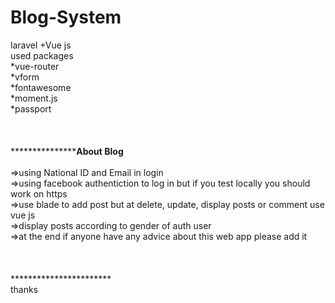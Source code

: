 # Blog-System
laravel +Vue js<br/>
used packages <br/>
*vue-router  <br/>
*vform  <br/>
*fontawesome  <br/>
*moment.js  <br/>
*passport <br/>
<br/>
<br/>
<br/>
*********************************************About Blog****************************** <br/>
<br/>
=>using National ID and Email in login <br/>
=>using facebook authentiction to log in but if you test locally you should work on https <br/>
=>use blade to add post but at delete, update, display posts or comment use vue js <br/>
=>display posts according to gender of auth user <br/>
=>at the end if anyone have any advice about this web app please add it <br/>   
<br/><br/>
***********************<br/>
thanks 
